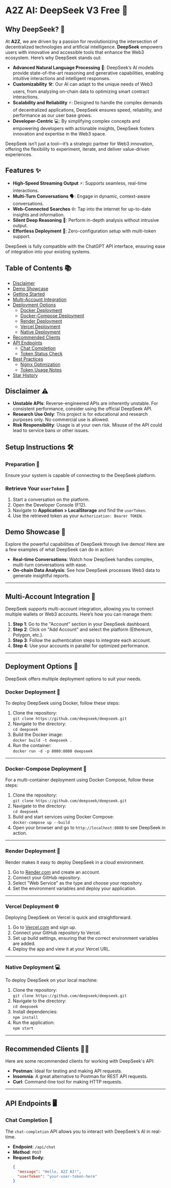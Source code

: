 # A2Z AI: DeepSeek V3 Free 🚀

<!-- ![AI Tools Image](./doc/A2Z-ai.png) -->

## Why DeepSeek? 🤔

At **A2Z**, we are driven by a passion for revolutionizing the intersection of decentralized technologies and artificial intelligence. **DeepSeek** empowers users with innovative and accessible tools that enhance the Web3 ecosystem. Here’s why DeepSeek stands out:

- **Advanced Natural Language Processing** 🤖: DeepSeek’s AI models provide state-of-the-art reasoning and generative capabilities, enabling intuitive interactions and intelligent responses.
- **Customizability** 🛠️: Our AI can adapt to the unique needs of Web3 users, from analyzing on-chain data to optimizing smart contract interactions.
- **Scalability and Reliability** ⚡: Designed to handle the complex demands of decentralized applications, DeepSeek ensures speed, reliability, and performance as our user base grows.
- **Developer-Centric** 💻: By simplifying complex concepts and empowering developers with actionable insights, DeepSeek fosters innovation and expertise in the Web3 space.

DeepSeek isn’t just a tool—it’s a strategic partner for Web3 innovation, offering the flexibility to experiment, iterate, and deliver value-driven experiences.

## Features ✨

- **High-Speed Streaming Output** ⚡: Supports seamless, real-time interactions.
- **Multi-Turn Conversations** 🗣️: Engage in dynamic, context-aware conversations.
- **Web-Connected Searches** 🌐: Tap into the internet for up-to-date insights and information.
- **Silent Deep Reasoning** 🤫: Perform in-depth analysis without intrusive output.
- **Effortless Deployment** 🚀: Zero-configuration setup with multi-token support.

DeepSeek is fully compatible with the ChatGPT API interface, ensuring ease of integration into your existing systems.

## Table of Contents 📚

- [Disclaimer](#disclaimer)
- [Demo Showcase](#demo-showcase)
- [Getting Started](#getting-started)
- [Multi-Account Integration](#multi-account-integration)
- [Deployment Options](#deployment-options)
  - [Docker Deployment](#docker-deployment)
  - [Docker-Compose Deployment](#docker-compose-deployment)
  - [Render Deployment](#render-deployment)
  - [Vercel Deployment](#vercel-deployment)
  - [Native Deployment](#native-deployment)
- [Recommended Clients](#recommended-clients)
- [API Endpoints](#api-endpoints)
  - [Chat Completion](#chat-completion)
  - [Token Status Check](#token-status-check)
- [Best Practices](#best-practices)
  - [Nginx Optimization](#nginx-optimization)
  - [Token Usage Notes](#token-usage-notes)
- [Star History](#star-history)

## Disclaimer ⚠️

- **Unstable APIs**: Reverse-engineered APIs are inherently unstable. For consistent performance, consider using the official DeepSeek API.
- **Research Use Only**: This project is for educational and research purposes only. No commercial use is allowed.
- **Risk Responsibility**: Usage is at your own risk. Misuse of the API could lead to service bans or other issues.

## Setup Instructions 🛠️

### Preparation 📝

Ensure your system is capable of connecting to the DeepSeek platform.

### Retrieve Your `userToken` 🔑

1. Start a conversation on the platform.
2. Open the Developer Console (F12).
3. Navigate to **Application > LocalStorage** and find the `userToken`.
4. Use the retrieved token as your `Authorization: Bearer TOKEN`.

## Demo Showcase 🎥

Explore the powerful capabilities of DeepSeek through live demos! Here are a few examples of what DeepSeek can do in action:

- **Real-time Conversations**: Watch how DeepSeek handles complex, multi-turn conversations with ease.
- **On-chain Data Analysis**: See how DeepSeek processes Web3 data to generate insightful reports.

---

## Multi-Account Integration 🔄

DeepSeek supports multi-account integration, allowing you to connect multiple wallets or Web3 accounts. Here’s how you can manage them:

1. **Step 1**: Go to the "Account" section in your DeepSeek dashboard.
2. **Step 2**: Click on "Add Account" and select the platform (Ethereum, Polygon, etc.).
3. **Step 3**: Follow the authentication steps to integrate each account.
4. **Step 4**: Use your accounts in parallel for optimized performance.

---

## Deployment Options 🚀

DeepSeek offers multiple deployment options to suit your needs.

### Docker Deployment 🐳

To deploy DeepSeek using Docker, follow these steps:

1. Clone the repository:  
   `git clone https://github.com/deepseek/deepseek.git`
2. Navigate to the directory:  
   `cd deepseek`
3. Build the Docker image:  
   `docker build -t deepseek .`
4. Run the container:  
   `docker run -d -p 8080:8080 deepseek`

---

### Docker-Compose Deployment 🐋

For a multi-container deployment using Docker Compose, follow these steps:

1. Clone the repository:  
   `git clone https://github.com/deepseek/deepseek.git`
2. Navigate to the directory:  
   `cd deepseek`
3. Build and start services using Docker Compose:  
   `docker-compose up --build`
4. Open your browser and go to `http://localhost:8080` to see DeepSeek in action.

---

### Render Deployment 🎨

Render makes it easy to deploy DeepSeek in a cloud environment.

1. Go to [Render.com](https://render.com) and create an account.
2. Connect your GitHub repository.
3. Select "Web Service" as the type and choose your repository.
4. Set the environment variables and deploy your application.

---

### Vercel Deployment 🌐

Deploying DeepSeek on Vercel is quick and straightforward.

1. Go to [Vercel.com](https://vercel.com) and sign up.
2. Connect your GitHub repository to Vercel.
3. Set up build settings, ensuring that the correct environment variables are added.
4. Deploy the app and view it at your Vercel URL.

---

### Native Deployment 💻

To deploy DeepSeek on your local machine:

1. Clone the repository:  
   `git clone https://github.com/deepseek/deepseek.git`
2. Navigate to the directory:  
   `cd deepseek`
3. Install dependencies:  
   `npm install`
4. Run the application:  
   `npm start`

---

## Recommended Clients 🧑‍💻

Here are some recommended clients for working with DeepSeek's API:

- **Postman**: Ideal for testing and making API requests.
- **Insomnia**: A great alternative to Postman for REST API requests.
- **Curl**: Command-line tool for making HTTP requests.

---

## API Endpoints 🖥️

### Chat Completion 💬

The `chat-completion` API allows you to interact with DeepSeek's AI in real-time.

- **Endpoint**: `/api/chat`
- **Method**: `POST`
- **Request Body**:
  ```json
  {
    "message": "Hello, A2Z AI!",
    "userToken": "your-user-token-here"
  }
  ```
